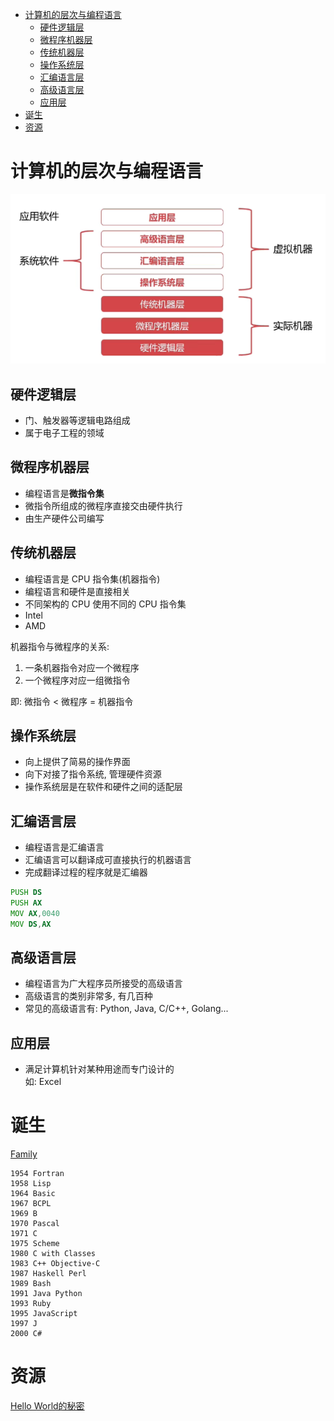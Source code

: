 <!-- TOC -->

- [计算机的层次与编程语言](#计算机的层次与编程语言)
    - [硬件逻辑层](#硬件逻辑层)
    - [微程序机器层](#微程序机器层)
    - [传统机器层](#传统机器层)
    - [操作系统层](#操作系统层)
    - [汇编语言层](#汇编语言层)
    - [高级语言层](#高级语言层)
    - [应用层](#应用层)
- [诞生](#诞生)
- [资源](#资源)

<!-- /TOC -->

# 计算机的层次与编程语言

![](../.resource/Language/readme/层次.png)

## 硬件逻辑层

- 门、触发器等逻辑电路组成
- 属于电子工程的领域

## 微程序机器层

- 编程语言是**微指令集**
- 微指令所组成的微程序直接交由硬件执行
- 由生产硬件公司编写

## 传统机器层

- 编程语言是 CPU 指令集(机器指令)
- 编程语言和硬件是直接相关
- 不同架构的 CPU 使用不同的 CPU 指令集
- Intel
- AMD

机器指令与微程序的关系:

1. 一条机器指令对应一个微程序
2. 一个微程序对应一组微指令

即: 微指令 < 微程序 = 机器指令

## 操作系统层

- 向上提供了简易的操作界面
- 向下对接了指令系统, 管理硬件资源
- 操作系统层是在软件和硬件之间的适配层

## 汇编语言层

- 编程语言是汇编语言
- 汇编语言可以翻译成可直接执行的机器语言
- 完成翻译过程的程序就是汇编器

```asm
PUSH DS
PUSH AX
MOV AX,0040
MOV DS,AX
```

## 高级语言层

- 编程语言为广大程序员所接受的高级语言
- 高级语言的类别非常多, 有几百种
- 常见的高级语言有: Python, Java, C/C++, Golang...

## 应用层

- 满足计算机针对某种用途而专门设计的<br>
    如: Excel<br>

# 诞生

[Family](https://ccrma.stanford.edu/courses/250a-fall-2005/docs/ComputerLanguagesChart.png)<br>

```shell
1954 Fortran
1958 Lisp
1964 Basic
1967 BCPL
1969 B
1970 Pascal
1971 C
1975 Scheme
1980 C with Classes
1983 C++ Objective-C
1987 Haskell Perl
1989 Bash
1991 Java Python
1993 Ruby
1995 JavaScript
1997 J
2000 C#
```

# 资源

[Hello World的秘密](https://mp.weixin.qq.com/s/n9wJBVWPLoIlJox3lqQyVg)<br>
